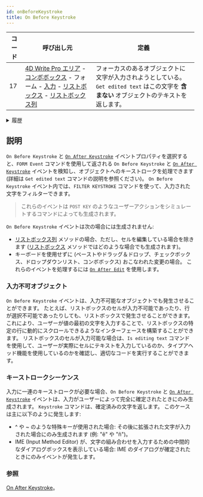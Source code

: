 ```yaml
---
id: onBeforeKeystroke
title: On Before Keystroke
---
```


| コード | 呼び出し元                                                                                                                                                                                                                                                | 定義                                                                                 |
| --- | ---------------------------------------------------------------------------------------------------------------------------------------------------------------------------------------------------------------------------------------------------- | ---------------------------------------------------------------------------------- |
| 17  | [4D Write Pro エリア](FormObjects/writeProArea_overview) - [コンボボックス](FormObjects/comboBox_overview.md) - フォーム - [入力](FormObjects/input_overview.md) - [リストボックス](FormObjects/listbox_overview.md) - [リストボックス列](FormObjects/listbox_overview.md#リストボックス列) | フォーカスのあるオブジェクトに文字が入力されようとしている。 `Get edited text` はこの文字を **含まない** オブジェクトのテキストを返します。 |

<details><summary>履歴</summary>

| バージョン  | 内容                                                                                      |
| ------ | --------------------------------------------------------------------------------------- |
| v18 R5 | - Support in non-enterable list boxes - The event is now triggered after IME validation |
</details>

## 説明

`On Before Keystroke` と [`On After Keystroke`](onAfterKeystroke.md) イベントプロパティを選択すると、`FORM Event` コマンドを使用して返される `On Before Keystroke` と [`On After Keystroke`](onAfterKeystroke.md) イベントを検知し、オブジェクトへのキーストロークを処理できます (詳細は `Get edited text` コマンドの説明を参照ください)。 `On Before Keystroke` イベント内では、`FILTER KEYSTROKE` コマンドを使って、入力された文字をフィルターできます。

> これらのイベントは `POST KEY` のようなユーザーアクションをシミュレートするコマンドによっても生成されます。

`On Before Keystroke` イベントは次の場合には生成されません:

- [リストボックス列](FormObjects/listbox_overview.md#リストボックス列) メソッドの場合、ただし、セルを編集している場合を除きます ([リストボックス](FormObjects/listbox_overview.md) メソッドではどのような場合でも生成されます)。
- キーボードを使用せずに (ペーストやドラッグ＆ドロップ、チェックボックス、ドロップダウンリスト、コンボボックス) おこなわれた変更の場合。 これらのイベントを処理するには [`On After Edit`](onAfterEdit.md) を使用します。

### 入力不可オブジェクト

`On Before Keystroke` イベントは、入力不可能なオブジェクトでも発生させることができます。 たとえば、リストボックスのセルが入力不可能であったり、行が選択不可能であったりしても、リストボックスで発生させることができます。 これにより、ユーザーが値の最初の文字を入力することで、リストボックスの特定の行に動的にスクロールできるようなインターフェースを構築することができます。 リストボックスのセルが入力可能な場合は、`Is editing text` コマンドを使用して、ユーザーが実際にセルにテキストを入力しているのか、タイプアヘッド機能を使用しているのかを確認し、適切なコードを実行することができます。

### キーストロークシーケンス

入力に一連のキーストロークが必要な場合、`On Before Keystroke` と [`On After Keystroke`](onAfterKeystroke.md) イベントは、入力がユーザーによって完全に確定されたときにのみ生成されます。 `Keystroke` コマンドは、確定済みの文字を返します。 このケースは主に以下のように発生します:

- ^ や ~ のような特殊キーが使用された場合: その後に拡張された文字が入力された場合にのみ生成されます (例: "ê" や "ñ")。
- IME (Input Method Editor) が、文字の組み合わせを入力するための中間的なダイアログボックスを表示している場合: IME のダイアログが確定されたときにのみイベントが発生します。

### 参照

[On After Keystroke](onAfterKeystroke.md)。
